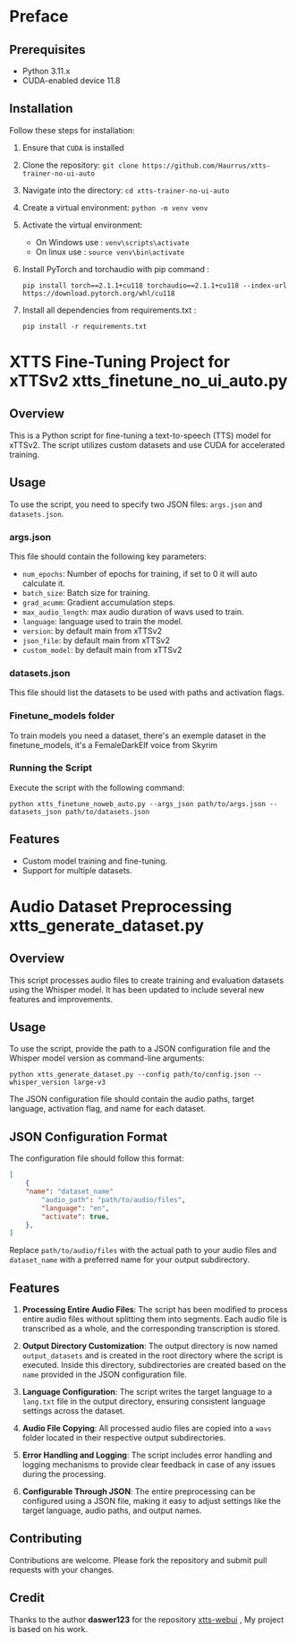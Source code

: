 # Preface

## Prerequisites
- Python 3.11.x
- CUDA-enabled device 11.8

## Installation
Follow these steps for installation:

1. Ensure that `CUDA` is installed
2. Clone the repository: `git clone https://github.com/Haurrus/xtts-trainer-no-ui-auto`
3. Navigate into the directory: `cd xtts-trainer-no-ui-auto`
4. Create a virtual environment: `python -m venv venv`
5. Activate the virtual environment:
   - On Windows use : `venv\scripts\activate`
   - On linux use    : `source venv\bin\activate`

6. Install PyTorch and torchaudio with pip command :

   `pip install torch==2.1.1+cu118 torchaudio==2.1.1+cu118 --index-url https://download.pytorch.org/whl/cu118`

7. Install all dependencies from requirements.txt :

    `pip install -r requirements.txt`

# XTTS Fine-Tuning Project for xTTSv2 xtts_finetune_no_ui_auto.py

## Overview
This is a Python script for fine-tuning a text-to-speech (TTS) model for xTTSv2. The script utilizes custom datasets and use CUDA for accelerated training.

## Usage
To use the script, you need to specify two JSON files: `args.json` and `datasets.json`.

### args.json
This file should contain the following key parameters:
- `num_epochs`: Number of epochs for training, if set to 0 it will auto calculate it.
- `batch_size`: Batch size for training.
- `grad_acumm`: Gradient accumulation steps.
-  `max_audio_length`: max audio duration of wavs used to train.
-  `language`: language used to train the model.
-  `version`: by default main from xTTSv2
-  `json_file`: by default main from xTTSv2
-  `custom_model`: by default main from xTTSv2

### datasets.json
This file should list the datasets to be used with paths and activation flags.

### Finetune_models folder
To train models you need a dataset, there's an exemple dataset in the finetune_models, it's a FemaleDarkElf voice from Skyrim

### Running the Script
Execute the script with the following command:
```
python xtts_finetune_noweb_auto.py --args_json path/to/args.json --datasets_json path/to/datasets.json
```

## Features
- Custom model training and fine-tuning.
- Support for multiple datasets.


# Audio Dataset Preprocessing xtts_generate_dataset.py

## Overview
This script processes audio files to create training and evaluation datasets using the Whisper model. It has been updated to include several new features and improvements.

## Usage

To use the script, provide the path to a JSON configuration file and the Whisper model version as command-line arguments:

```
python xtts_generate_dataset.py --config path/to/config.json --whisper_version large-v3
```

The JSON configuration file should contain the audio paths, target language, activation flag, and name for each dataset.

## JSON Configuration Format

The configuration file should follow this format:

```json
[
    {
	"name": "dataset_name"
        "audio_path": "path/to/audio/files",
        "language": "en",
        "activate": true,
    },
]
```

Replace `path/to/audio/files` with the actual path to your audio files and `dataset_name` with a preferred name for your output subdirectory.

## Features

1. **Processing Entire Audio Files**: The script has been modified to process entire audio files without splitting them into segments. Each audio file is transcribed as a whole, and the corresponding transcription is stored.

2. **Output Directory Customization**: The output directory is now named `output_datasets` and is created in the root directory where the script is executed. Inside this directory, subdirectories are created based on the `name` provided in the JSON configuration file.

3. **Language Configuration**: The script writes the target language to a `lang.txt` file in the output directory, ensuring consistent language settings across the dataset.

4. **Audio File Copying**: All processed audio files are copied into a `wavs` folder located in their respective output subdirectories.

5. **Error Handling and Logging**: The script includes error handling and logging mechanisms to provide clear feedback in case of any issues during the processing.

6. **Configurable Through JSON**: The entire preprocessing can be configured using a JSON file, making it easy to adjust settings like the target language, audio paths, and output names.


## Contributing
Contributions are welcome. Please fork the repository and submit pull requests with your changes.


## Credit
Thanks to the author **daswer123** for the repository [xtts-webui](https://github.com/daswer123/xtts-webui) , My project is based on his work.
